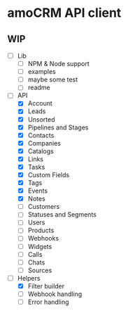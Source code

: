 # amoCRM API client

## WIP

- [ ] Lib
  - [ ] NPM & Node support
  - [ ] examples
  - [ ] maybe some test
  - [ ] readme
- [ ] API
  - [x] Account
  - [x] Leads
  - [x] Unsorted
  - [x] Pipelines and Stages
  - [x] Contacts
  - [x] Companies
  - [x] Catalogs
  - [x] Links
  - [x] Tasks
  - [x] Custom Fields
  - [x] Tags
  - [x] Events
  - [x] Notes
  - [ ] Customers
  - [ ] Statuses and Segments
  - [ ] Users
  - [ ] Products
  - [ ] Webhooks
  - [ ] Widgets
  - [ ] Calls
  - [ ] Chats
  - [ ] Sources
- [ ] Helpers
  - [x] Filter builder
  - [ ] Webhook handling
  - [ ] Error handling
